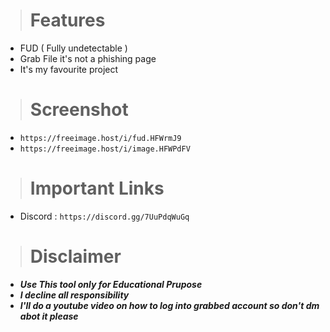 > # Features


* FUD ( Fully undetectable ) 
* Grab File it's not a phishing page
* It's my favourite project

> # Screenshot

* ```https://freeimage.host/i/fud.HFWrmJ9```
* ```https://freeimage.host/i/image.HFWPdFV```

> # Important Links

* Discord : ```https://discord.gg/7UuPdqWuGq```

> # Disclaimer

* ***Use This tool only for Educational Prupose***
* ***I decline all responsibility***
* ***I'll do a youtube video on how to log into grabbed account so don't dm abot it please***
